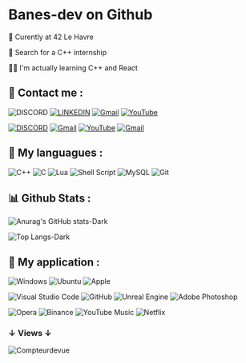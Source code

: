 <!---https://github.com/Ileriayo/markdown-badges-->


# Banes-dev on Github

🏫 Curently at 42 Le Havre

🔎 Search for a C++ internship

👨‍💻 I'm actually learning C++ and React



## 📩 Contact me :
![DISCORD](https://dcbadge.vercel.app/api/shield/532959488722862081?compact=true?logoColor=ffff00)
[![LINKEDIN](https://img.shields.io/badge/LinkedIn-0077B5?style=for-the-badge&logo=linkedin&logoColor=white)](https://www.linkedin.com/in/esteban-hay-95598a2b0?lipi=urn%3Ali%3Apage%3Ad_flagship3_profile_view_base_contact_details%3BJvkAC021QTSvMCVYqaRYzQ%3D%3D)
[![Gmail](https://img.shields.io/badge/Gmail-D14836?style=for-the-badge&logo=gmail&logoColor=white)](https://mail.google.com/mail/u/0/#inbox?compose=GTvVlcSMTtRsJBMrCDGwqHMzPNWWQtGZPFQVKtPQTKvTKSNkmvLtSSJtbMPhkwJsWstRbHMdNGkTh)
[![YouTube](https://img.shields.io/badge/YouTube-%23FF0000.svg?style=for-the-badge&logo=YouTube&logoColor=white)](https://www.youtube.com/channel/UCVT5ylMiLgPYminfV4QjgTA)

[![DISCORD](https://img.shields.io/badge/Discord-7289DA?style=flat&logo=discord&logoColor=white?logoSize=20)](https://img.shields.io/badge/Discord-7289DA?style=for-the-badge&logo=discord&logoColor=white)
[![Gmail](https://img.shields.io/badge/Gmail-D14836?style=flat-square&logo=gmail&logoColor=white)](https://mail.google.com/mail/u/0/#inbox?compose=GTvVlcSMTtRsJBMrCDGwqHMzPNWWQtGZPFQVKtPQTKvTKSNkmvLtSSJtbMPhkwJsWstRbHMdNGkTh)
[![YouTube](https://img.shields.io/badge/YouTube-%23FF0000.svg?style=plastic&logo=YouTube&logoColor=white)]([https://www.youtube.com/channel/UCVT5ylMiLgPYminfV4QjgTA](https://img.shields.io/badge/YouTube-FF0000?style=for-the-badge&logo=youtube&logoColor=white))
[![Gmail](https://img.shields.io/badge/Gmail-D14836?style=for-the-badge&logo=gmail&logoColor=white)](https://mail.google.com/mail/u/0/#inbox?compose=GTvVlcSMTtRsJBMrCDGwqHMzPNWWQtGZPFQVKtPQTKvTKSNkmvLtSSJtbMPhkwJsWstRbHMdNGkTh)



## 🎨 My languagues : 
![C++](https://img.shields.io/badge/c++-%2300599C.svg?style=for-the-badge&logo=c%2B%2B&logoColor=white)
![C](https://img.shields.io/badge/c-%2300599C.svg?style=for-the-badge&logo=c&logoColor=white)
![Lua](https://img.shields.io/badge/lua-%232C2D72.svg?style=for-the-badge&logo=lua&logoColor=white)
![Shell Script](https://img.shields.io/badge/shell_script-%23121011.svg?style=for-the-badge&logo=gnu-bash&logoColor=white)
![MySQL](https://img.shields.io/badge/mysql-%2300f.svg?style=for-the-badge&logo=mysql&logoColor=white)
![Git](https://img.shields.io/badge/git-%23F05033.svg?style=for-the-badge&logo=git&logoColor=white)



## 📊 Github Stats : 
![Anurag's GitHub stats-Dark](https://github-readme-stats.vercel.app/api?username=Banes-dev&show_icons=true&theme=transparent&title_color=2f80ed&icon_color=ffff00&border_color=ffff00&text_color=ffffff#gh-dark-mode-only)
<!-- ![Anurag's GitHub stats-Light](https://github-readme-stats.vercel.app/api?username=Banes-dev&show_icons=true&theme=transparent&title_color=2f80ed&icon_color=ffff00&border_color=ffff00&text_color=000000#gh-light-mode-only)-->

![Top Langs-Dark](https://github-readme-stats.vercel.app/api/top-langs/?username=Banes-dev&show_icons=true&theme=transparent&title_color=2f80ed&icon_color=ffff00&border_color=ffff00&text_color=ffffff#gh-dark-mode-only)
<!--![Top Langs-Light](https://github-readme-stats.vercel.app/api/top-langs/?username=Banes-dev&show_icons=true&theme=transparent&title_color=2f80ed&icon_color=ffff00&border_color=ffff00&text_color=000000#gh-light-mode-only)-->


## 🧩 My application : 

![Windows](https://img.shields.io/badge/Windows-0078D6?style=for-the-badge&logo=windows&logoColor=white)
![Ubuntu](https://img.shields.io/badge/Ubuntu-E95420?style=for-the-badge&logo=ubuntu&logoColor=white)
![Apple](https://img.shields.io/badge/Apple-%23000000.svg?style=for-the-badge&logo=apple&logoColor=white)

![Visual Studio Code](https://img.shields.io/badge/Visual%20Studio%20Code-0078d7.svg?style=for-the-badge&logo=visual-studio-code&logoColor=white)
![GitHub](https://img.shields.io/badge/github-%23121011.svg?style=for-the-badge&logo=github&logoColor=white)
![Unreal Engine](https://img.shields.io/badge/unrealengine-%23313131.svg?style=for-the-badge&logo=unrealengine&logoColor=white)
![Adobe Photoshop](https://img.shields.io/badge/adobe%20photoshop-%2331A8FF.svg?style=for-the-badge&logo=adobe%20photoshop&logoColor=white)

![Opera](https://img.shields.io/badge/Opera-FF1B2D?style=for-the-badge&logo=Opera&logoColor=white)
![Binance](https://img.shields.io/badge/Binance-FCD535?style=for-the-badge&logo=binance&logoColor=white)
![YouTube Music](https://img.shields.io/badge/YouTube_Music-FF0000?style=for-the-badge&logo=youtube-music&logoColor=white)
![Netflix](https://img.shields.io/badge/Netflix-E50914?style=for-the-badge&logo=netflix&logoColor=white)


### ↓ Views ↓
![Compteurdevue](https://komarev.com/ghpvc/?username=Banes-dev&color=yellow&style=flat&base=242&abbreviated=true)
